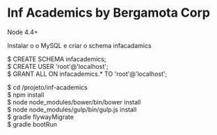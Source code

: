 # Inf Academics by Bergamota Corp


Node 4.4+


Instalar o o MySQL e criar o schema infacadamics    

$ CREATE SCHEMA infacademics;  
$ CREATE USER 'root'@'localhost';  
$ GRANT ALL ON infacademics.* TO 'root'@'localhost';    


$ cd /projeto/inf-academics  
$ npm install  
$ node node_modules/bower/bin/bower install  
$ node node_modules/gulp/bin/gulp.js install  
$ gradle flywayMigrate  
$ gradle bootRun  

